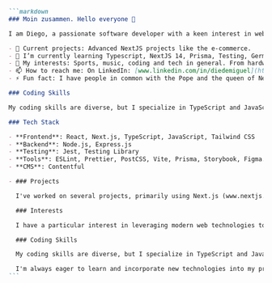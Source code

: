 ````markdown
```markdown
### Moin zusammen. Hello everyone 👋

I am Diego, a passionate software developer with a keen interest in web development. I have a knack for creating efficient, scalable, and user-friendly applications.

- 🔭 Current projects: Advanced NextJS projects like the e-commerce.
- 🌱 I’m currently learning Typescript, NextJS 14, Prisma, Testing, German Language and how to use Figma as a front-end developer.
- 💬 My interests: Sports, music, coding and tech in general. From hardware to gadgets, I am exciting of leaving in 2024 and having the opportunity to get my hands on nowaday's technology.
- 📫 How to reach me: On LinkedIn: [www.linkedin.com/in/diedemiguel](http://www.linkedin.com/in/diedemiguel) or per mail [diedemiguel@gmail.](mailto:diedemiguel@gmail.com)com
- ⚡ Fun fact: I have people in common with the Pope and the queen of Netherlands. Saw 3 Football worldcups. Can balance ladders on my chin.

### Coding Skills

My coding skills are diverse, but I specialize in TypeScript and JavaScript, particularly in the context of React and Next.js applications.

### Tech Stack

- **Frontend**: React, Next.js, TypeScript, JavaScript, Tailwind CSS
- **Backend**: Node.js, Express.js
- **Testing**: Jest, Testing Library
- **Tools**: ESLint, Prettier, PostCSS, Vite, Prisma, Storybook, Figma.
- **CMS**: Contentful

- ### Projects

  I've worked on several projects, primarily using Next.js (www.nextjs.org) framework. My projects range from websites for local businesses e-commerce, to more complex applications like 'Mates&AsadoWebsite'. I have a strong focus on creating intuitive user interfaces and providing a seamless user experience.

  ### Interests

  I have a particular interest in leveraging modern web technologies to solve real-world problems. I enjoy the challenge of translating complex business requirements into functional, easy-to-use applications.

  ### Coding Skills

  My coding skills are diverse, but I specialize in TypeScript and JavaScript, particularly in the context of React and Next.js applications. I have experience with libraries such as Prisma, twmerge + clsx (https://github.com/lukeed/clsx) for conditional classnames. I also have experience with Contentful, a popular headless CMS, and I'm comfortable generating TypeScript definitions from Contentful models. For payments I use the Stripe API and for email I use React Email + Resend.

  I'm always eager to learn and incorporate new technologies into my projects. I believe in continuous learning and improvement, and I'm always looking for the next challenge!
```
````
